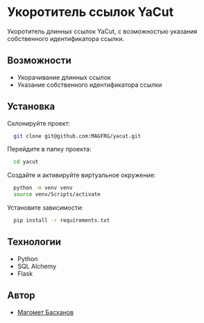
# Укоротитель ссылок YaCut

Укоротитель длинных ссылок YaCut, с возможностью указания собственного идентификатора ссылки.


## Возможности

- Укорачивание длинных ссылок
- Указание собственного идентификатора ссылки


## Установка

Склонируйте проект:

```bash
  git clone git@github.com:MAGFRG/yacut.git
```

Перейдите в папку проекта:

```bash
  cd yacut
```

Создайте и активируйте виртуальное окружение:

```bash
  python -m venv venv
  source venv/Scripts/activate
```


Установите зависимости:

```bash
  pip install -r requirements.txt
```

## Технологии

- Python
- SQL Alchemy
- Flask




## Автор

- [Магомет Басханов](https://github.com/MAGFRG/)

